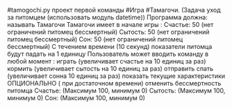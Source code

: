 #tamogochi.py проект первой команды
#Игра #Тамагочи. 
(Задача уход за питомцем (использовать модуль datetime))
Программа должна:
 называть Тамагочи
Тамагочи имеет в начале игры : 
Счастье: 50 (нет ограничений питомец бессмертный)
Сытость: 50  (нет ограничений питомец бессмертный)
Сон: 50  (нет ограничений питомец бессмертный)
С течением времени (10 секунд) показатели питомца будут падать на 1 единицу
Пользователь может вводить команду в любой момент : 
играть (увеличивает счастье на 10 единиц за раз)
кормить (увеличивает сытость на 10 единиц за раз)
отправить спать (увеличивает сонна 10 единиц за раз)
показать текущие характеристики 
ОПЦИОНАЛЬНО ( при достаточном времени)  отменить бессмертность питомца
Счастье: (Максимум 100, минимум 0)
Сытость: (Максимум 100, минимум 0)
Сон: (Максимум 100, минимум 0)

